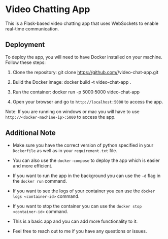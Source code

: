 # Video Chatting App

This is a Flask-based video chatting app that uses WebSockets to enable real-time communication.

## Deployment

To deploy the app, you will need to have Docker installed on your machine. Follow these steps:

1. Clone the repository:
git clone https://github.com/<your-username>/video-chat-app.git

2. Build the Docker image:
docker build -t video-chat-app .


3. Run the container:
docker run -p 5000:5000 video-chat-app


4. Open your browser and go to `http://localhost:5000` to access the app.

Note: If you are running on windows or mac you will have to use `http://<docker-machine-ip>:5000` to access the app.

## Additional Note

* Make sure you have the correct version of python specified in your `Dockerfile` as well as in your `requirement.txt` file.

* You can also use the `docker-compose` to deploy the app which is easier and more efficient.

* If you want to run the app in the background you can use the `-d` flag in the `docker run` command.

* If you want to see the logs of your container you can use the `docker logs <container-id>` command.

* If you want to stop the container you can use the `docker stop <container-id>` command.

* This is a basic app and you can add more functionality to it.

* Feel free to reach out to me if you have any questions or issues.
